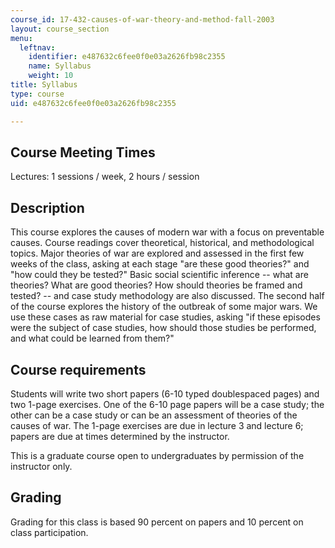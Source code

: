 ```yaml
---
course_id: 17-432-causes-of-war-theory-and-method-fall-2003
layout: course_section
menu:
  leftnav:
    identifier: e487632c6fee0f0e03a2626fb98c2355
    name: Syllabus
    weight: 10
title: Syllabus
type: course
uid: e487632c6fee0f0e03a2626fb98c2355

---
```


Course Meeting Times
--------------------

Lectures: 1 sessions / week, 2 hours / session

Description
-----------

This course explores the causes of modern war with a focus on preventable causes. Course readings cover theoretical, historical, and methodological topics. Major theories of war are explored and assessed in the first few weeks of the class, asking at each stage "are these good theories?" and "how could they be tested?" Basic social scientific inference -- what are theories? What are good theories? How should theories be framed and tested? -- and case study methodology are also discussed. The second half of the course explores the history of the outbreak of some major wars. We use these cases as raw material for case studies, asking "if these episodes were the subject of case studies, how should those studies be performed, and what could be learned from them?"

Course requirements
-------------------

Students will write two short papers (6-10 typed doublespaced pages) and two 1-page exercises. One of the 6-10 page papers will be a case study; the other can be a case study or can be an assessment of theories of the causes of war. The 1-page exercises are due in lecture 3 and lecture 6; papers are due at times determined by the instructor.

This is a graduate course open to undergraduates by permission of the instructor only.

Grading
-------

Grading for this class is based 90 percent on papers and 10 percent on class participation.